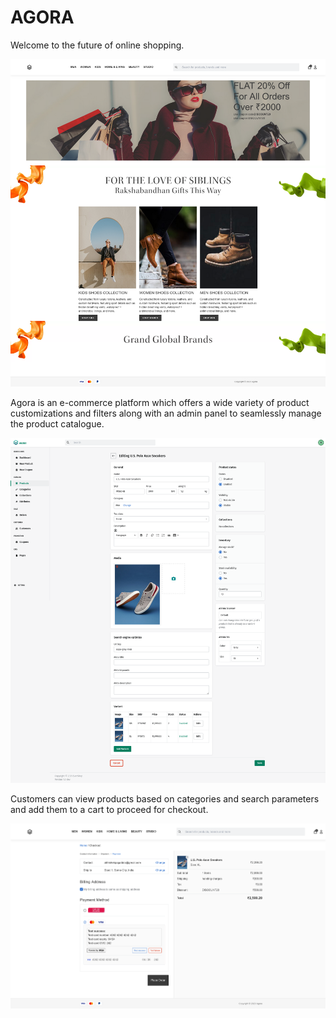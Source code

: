 # AGORA
Welcome to the future of online shopping.

<img alt="landing_page" src="media/landing_page.png"/>

Agora is an e-commerce platform which offers a wide variety of product customizations and filters along with an admin panel to seamlessly manage the product catalogue.

<img alt="admin_page" src="media/admin_page.png"/>


Customers can view products based on categories and search parameters and add them to a cart to proceed for checkout.


<img alt="admin_page" src="media/billing_page.png"/>